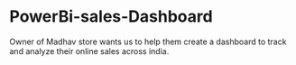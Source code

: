 # PowerBi-sales-Dashboard
Owner of Madhav store wants us to help them create a dashboard to track and analyze their online sales across india.
